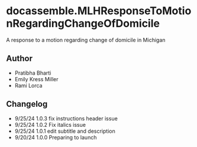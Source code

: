 # docassemble.MLHResponseToMotionRegardingChangeOfDomicile

A response to a motion regarding change of domicile in Michigan

## Author
- Pratibha Bharti
- Emily Kress Miller
- Rami Lorca

## Changelog
* 9/25/24  1.0.3 fix instructions header issue
* 9/25/24  1.0.2 Fix italics issue
* 9/25/24  1.0.1 edit subtitle and description
* 9/20/24  1.0.0 Preparing to launch